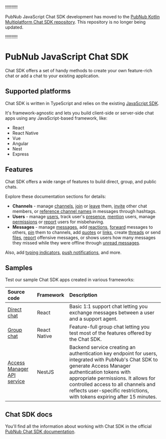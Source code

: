 !!!!!!!!!!

PubNub JavaScript Chat SDK development has moved to the [PubNub Kotlin Multiplatform Chat SDK repository](https://github.com/pubnub/kmp-chat).
This repository is no longer being updated.

!!!!!!!!!!

# PubNub JavaScript Chat SDK

Chat SDK offers a set of handy methods to create your own feature-rich chat or add a chat to your existing application.

## Supported platforms

Chat SDK is written in TypeScript and relies on the existing [JavaScript SDK](https://www.pubnub.com/docs/sdks/javascript).

It's framework-agnostic and lets you build client-side or server-side chat apps using any JavaScript-based framework, like:

- React
- React Native
- Vue
- Angular
- Nest
- Express

## Features

Chat SDK offers a wide range of features to build direct, group, and public chats.

Explore these documentation sections for details:

- **Channels** - manage [channels](https://www.pubnub.com/docs/chat/chat-sdk/build/features/channels/create), [join](https://www.pubnub.com/docs/chat/chat-sdk/build/features/channels/join) or [leave](https://www.pubnub.com/docs/chat/chat-sdk/build/features/channels/leave) them, [invite](https://www.pubnub.com/docs/chat/chat-sdk/build/features/channels/invite) other chat members, or [reference channel names](https://www.pubnub.com/docs/chat/chat-sdk/build/features/channels/references) in messages through hashtags.
- **Users** - manage [users](https://www.pubnub.com/docs/chat/chat-sdk/build/features/users/create), track user's [presence](https://www.pubnub.com/docs/chat/chat-sdk/build/features/users/presence), [mention](https://www.pubnub.com/docs/chat/chat-sdk/build/features/users/mentions) users, manage [permissions](https://www.pubnub.com/docs/chat/chat-sdk/build/features/users/permissions) or [report](https://www.pubnub.com/docs/chat/chat-sdk/build/features/users/moderation) users for misbehaving.
- **Messages** - manage [messages](https://www.pubnub.com/docs/chat/chat-sdk/build/features/messages/send-receive), add [reactions](https://www.pubnub.com/docs/chat/chat-sdk/build/features/messages/reactions), [forward](https://www.pubnub.com/docs/chat/chat-sdk/build/features/messages/forward) messages to others, [pin](https://www.pubnub.com/docs/chat/chat-sdk/build/features/messages/pinned) them to channels, add [quotes](https://www.pubnub.com/docs/chat/chat-sdk/build/features/messages/quotes) or [links](https://www.pubnub.com/docs/chat/chat-sdk/build/features/messages/links), create [threads](https://www.pubnub.com/docs/chat/chat-sdk/build/features/messages/threads) or send [files](https://www.pubnub.com/docs/chat/chat-sdk/build/features/messages/files), [report](https://www.pubnub.com/docs/chat/chat-sdk/build/features/messages/moderation) offensive messages, or shows users how many messages they missed while they were offline through [unread messages](https://www.pubnub.com/docs/chat/chat-sdk/build/features/messages/unread).

Also, add [typing indicators](https://www.pubnub.com/docs/chat/chat-sdk/build/features/typing-indicator), [push notifications](https://www.pubnub.com/docs/chat/chat-sdk/build/features/push-notifications), and more.

## Samples

Test our sample Chat SDK apps created in various frameworks:

| Source code                                                                                                      | Framework    | Description                                                                                                                                                                                                                                                                                                         |
| :--------------------------------------------------------------------------------------------------------------- | :----------- | :------------------------------------------------------------------------------------------------------------------------------------------------------------------------------------------------------------------------------------------------------------------------------------------------------------------ |
| [Direct chat](https://github.com/pubnub/js-chat/blob/master/samples/getting-started/README.md)                   | React        | Basic 1:1 support chat letting you exchange messages between a user and a support agent.                                                                                                                                                                                                                            |
| [Group chat](https://github.com/pubnub/js-chat/blob/master/samples/react-native-group-chat/README.md)            | React Native | Feature-full group chat letting you test most of the features offered by the Chat SDK.                                                                                                                                                                                                                              |
| [Access Manager API service](https://github.com/pubnub/js-chat/blob/master/samples/access-manager-api/README.md) | NestJS       | Backend service creating an authentication key endpoint for users, integrated with PubNub's Chat SDK to generate Access Manager authentication tokens with appropriate permissions. It allows for controlled access to all channels and reflects user-specific restrictions, with tokens expiring after 15 minutes. |

## Chat SDK docs

You'll find all the information about working with Chat SDK in the official [PubNub Chat SDK documentation](https://www.pubnub.com/docs/chat/chat-sdk/overview).
